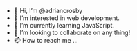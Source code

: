 - 👋 Hi, I’m @adriancrosby
- 👀 I’m interested in web development. 
- 🌱 I’m currently learning JavaScript.
- 💞️ I’m looking to collaborate on any thing!
- 📫 How to reach me ...

<!---
adriancrosby/adriancrosby is a ✨ special ✨ repository because its `README.md` (this file) appears on your GitHub profile.
You can click the Preview link to take a look at your changes.
--->

